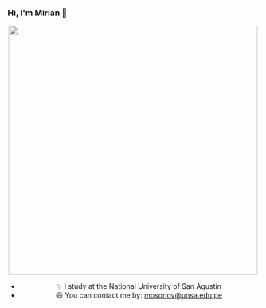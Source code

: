 ### Hi, I'm Mirian 👋
<div id='header' align='center'>
  <img src='https://media.giphy.com/media/idSEtVpsq0zpzKIhW1/giphy.gif' width='500'/>


- ✨ I study at the National University of San Agustín
- 😄 You can contact me by: mosoriov@unsa.edu.pe

<!--
**mirianosoriov/mirianosoriov** is a ✨ _special_ ✨ repository because its `README.md` (this file) appears on your GitHub profile.

Here are some ideas to get you started:
- ✨ I study at the National University of San Agustín
- 😄 You can contact me by: mosoriov@unsa.edu.pe
- 🔭 I’m currently working on ...
- 🌱 I’m currently learning ...
- 👯 I’m looking to collaborate on ...
- 🤔 I’m looking for help with ...
- 💬 Ask me about ...
- 📫 How to reach me: ...
- 😄 Pronouns: ...
- ⚡ Fun fact: ...
-->
